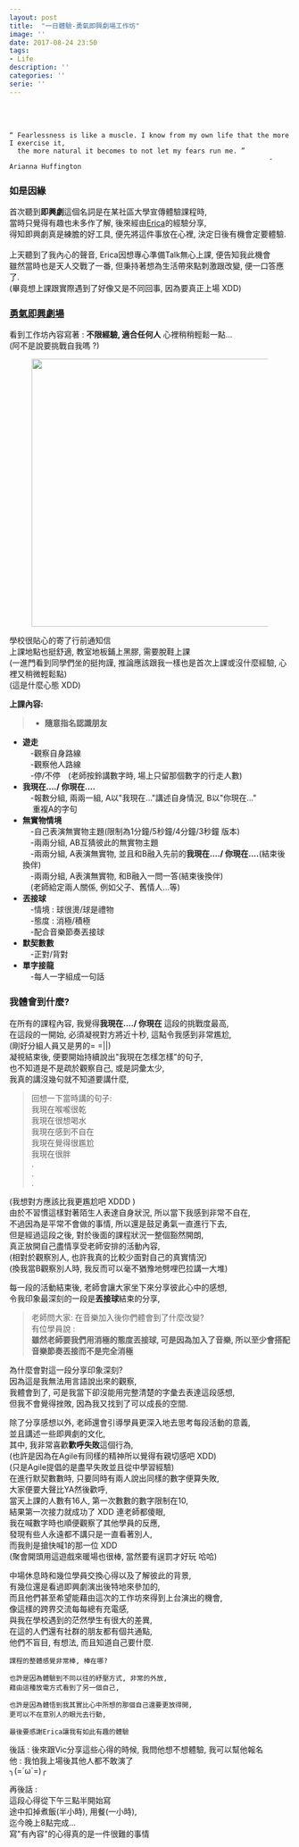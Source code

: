 ```yaml
---
layout: post
title:  "一日體驗-勇氣即興劇場工作坊"
image: ''
date: 2017-08-24 23:50
tags:
- Life
description: ''
categories: ''
serie: ''
---
```


<br /><br />
```
“ Fearlessness is like a muscle. I know from my own life that the more I exercise it, 
  the more natural it becomes to not let my fears run me. ”
                                                                 - Arianna Huffington
```
### 如是因緣
首次聽到**即興劇**這個名詞是在某社區大學宣傳體驗課程時,<br />
當時只覺得有趣也未多作了解, 後來經由<u>Erica</u>的經驗分享, <br />
得知即興劇真是練膽的好工具, 便先將這件事放在心裡, 決定日後有機會定要體驗.<br /> 
<br /> 
上天聽到了我內心的聲音, Erica因想專心準備Talk無心上課, 便告知我此機會<br /> 
雖然當時也是天人交戰了一番, 但秉持著想為生活帶來點刺激跟改變, 便一口答應了.<br />
(畢竟想上課跟實際遇到了好像又是不同回事, 因為要真正上場 XDD)<br />

### [勇氣即興劇場](http://www.gutsimprov.com/)
看到工作坊內容寫著 : **不限經驗, 適合任何人** 心裡稍稍輕鬆一點...<br />
(阿不是說要挑戰自我嗎 ?)  <br />

<figure class="foto-legenda">
	<img src="{{ "/assets/img/maruIMG/0824.jpg"}}" width="640" height="480" alt="">
</figure>

學校很貼心的寄了行前通知信<br />
上課地點也挺舒適, 教室地板鋪上黑膠, 需要脫鞋上課<br />
(一進門看到同學們坐的挺拘謹, 推論應該跟我一樣也是首次上課或沒什麼經驗, 心裡又稍微輕鬆點)<br />
(這是什麼心態 XDD)<br />

**上課內容:**
>* **隨意指名認識朋友**<br />
* **遊走**<br />
  　-觀察自身路線<br />
  　-觀察他人路線 <br />
  　-停/不停　(老師按鈴講數字時, 場上只留那個數字的行走人數)<br />
* **我現在..../ 你現在....**<br />
  　-報數分組, 兩兩一組, A以"我現在..."講述自身情況, B以"你現在..."<br />
  　 重複A的字句<br />
* **無實物情境**<br />
  　-自己表演無實物主題(限制為1分鐘/5秒鐘/4分鐘/3秒鐘 版本)<br />
  　-兩兩分組, AB互猜彼此的無實物主題<br />
  　-兩兩分組, A表演無實物, 並且和B融入先前的**我現在..../ 你現在....**(結束後換伴)<br />
  　-兩兩分組, A表演無實物, 和B融入一問一答(結束後換伴)<br />
  　(老師給定兩人關係, 例如父子、舊情人...等)<br />
* **丟接球**<br />
  　-情境 : 球很燙/球是禮物<br />
  　-態度 : 消極/積極<br />
  　-配合音樂節奏丟接球<br />
* **默契數數**<br />
  　-正對/背對<br />
* **單字接龍**<br />
  　-每人一字組成一句話<br />

### 我體會到什麼?
在所有的課程內容, 我覺得**我現在..../ 你現在** 這段的挑戰度最高,<br />
在這段的一開始, 必須凝視對方將近十秒, 這點令我感到非常尷尬,<br />
(剛好分組人員又是男的= =||)<br />
凝視結束後, 便要開始持續說出"我現在怎樣怎樣"的句子,<br />
也不知道是不是疏於觀察自己, 或是詞彙太少,<br />
我真的講沒幾句就不知道要講什麼,<br />
> 回想一下當時講的句子: <br />
> 我現在喉嚨很乾<br />
> 我現在很想喝水<br />
> 我現在感到不自在<br />
> 我現在覺得很尷尬<br />
> 我現在很胖<br />
> .<br />
> .<br />
> .<br />

(我想對方應該比我更尷尬吧 XDDD )<br />
由於不習慣這樣對著陌生人表達自身狀況, 所以當下我感到非常不自在,<br />
不過因為是平常不會做的事情, 所以還是鼓足勇氣一直進行下去,<br />
但是經過這段之後, 對於後面的課程狀況一整個豁然開朗,<br />
真正放開自己盡情享受老師安排的活動內容,<br />
(相對於觀察別人, 也許我真的比較少面對自己的真實情況)<br />
(換我當B觀察別人時, 我反而可以毫不猶豫地劈哩巴拉講一大堆)<br />

每一段的活動結束後, 老師會讓大家坐下來分享彼此心中的感想,<br />
令我印象最深刻的一段是**丟接球**結束的分享,<br />
>老師問大家: 在音樂加入後你們體會到了什麼改變?<br />
有位學員說 : <br />
**雖然老師要我們用消極的態度丟接球, 可是因為加入了音樂, 所以至少會搭配音樂節奏丟接而不是完全消極**<br />

為什麼會對這一段分享印象深刻?<br />
因為這是我無法用言語說出來的觀察,<br />
我體會到了, 可是我當下卻沒能用完整清楚的字彙去表達這段感想,<br />
但我不會覺得挫敗, 因為我又找到了可以成長的空間.<br />

除了分享感想以外, 老師還會引導學員更深入地去思考每段活動的意義,<br />
並且講述一些即興劇的文化,<br />
其中, 我非常喜歡**歡呼失敗**這個行為,<br />
(也許是因為在Agile有同樣的精神所以覺得有親切感吧 XDD)<br />
(只是Agile提倡的是盡早失敗並且從中學習經驗)<br />
在進行默契數數時, 只要同時有兩人說出同樣的數字便算失敗,<br />
大家便要大聲比YA然後歡呼,<br />
當天上課的人數有16人, 第一次數數的數字限制在10,<br />
結果第一次接力就成功了 XDD 連老師都傻眼,<br />
我在喊數字時也順便觀察了其他學員的反應,<br />
發現有些人永遠都不講只是一直看著別人,<br />
而我則是搶快喊1的那一位 XDD <br />
(聚會開頭用這遊戲來暖場也很棒, 當然要有逞罰才好玩  哈哈)<br />

中場休息時和幾位學員交換心得以及了解彼此的背景,<br />
有幾位還是看過即興劇演出後特地來參加的,<br />
而且他們甚至希望能藉由這次的工作坊來得到上台演出的機會,<br />
像這樣的跨界交流每每總有充電感,<br />
與我在學校遇到的茫然學生有很大的差異,<br />
在這的人們還有社群的朋友都有個共通點,<br />
他們不盲目, 有想法, 而且知道自己要什麼.<br />

```
課程的整體感覺非常棒, 棒在哪?

也許是因為體驗到不同以往的紓壓方式, 非常的外放,
藉由這種放電方式看到了另一個自己,

也許是因為體悟到我其實比心中所想的那個自己還要更放得開,
更可以不在意別人的眼光去行動,

最後要感謝Erica讓我有如此有趣的體驗
```

後話 : 
後來跟Vic分享這些心得的時候, 我問他想不想體驗, 我可以幫他報名<br />
他 : 我怕我上場後其他人都不敢演了<br /> 
╮(=´ω`=)╭ 

再後話 : <br />
這段心得從下午三點半開始寫<br />
途中扣掉煮飯(半小時), 用餐(一小時), <br />
迄今晚上8點完成...<br />
寫"有內容"的心得真的是一件很難的事情 <br />

